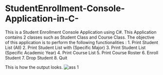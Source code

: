 # StudentEnrollment-Console-Application-in-C-
This is a Student Enrollment Console Application using C#. This Application contains 2 classes such as Student Class and Course Class. The objective of this application is to perform the following functionalities : 1. Print Student List (All) 2. Print Student List with (Specific Major) 3. Print Student List (Specific Academic Year) 4. Print Course List 5. Print Course Roster 6. Enroll Student 7. Drop Student 8. Quit

This is how the output looks.
![ass 1](https://user-images.githubusercontent.com/20373744/50243329-8734be00-0392-11e9-83c2-00af08c34f8f.JPG)
